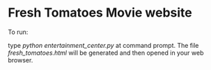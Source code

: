 Fresh Tomatoes Movie website
=======================

To run:
 
type *python entertainment_center.py* at command prompt.  The file *fresh_tomatoes.html* will be generated and then opened in your web browser.
